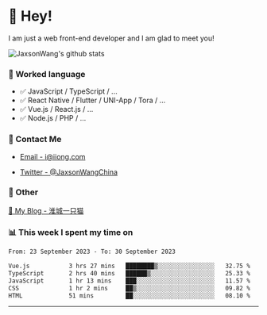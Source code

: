 # 👋 Hey!

I am just a web front-end developer and I am glad to meet you!

![JaxsonWang's github stats](https://github-readme-stats.vercel.app/api?username=JaxsonWang&&show_icons=true&&title_color=1abc9c&&icon_color=1abc9c)


### 📝 Worked language

- ✅ JavaScript / TypeScript / ...
- ✅ React Native / Flutter / UNI-App / Tora / ...
- ✅ Vue.js / React.js / ...
- ✅ Node.js / PHP / ...

### 📮 Contact Me

- [Email - i@iiong.com](mailto:i@iiong.com)

- [Twitter - @JaxsonWangChina](https://twitter.com/JaxsonWangChina)

### 🤪 Other

[📌 My Blog - 淮城一只猫](https://iiong.com)

### 📊 This week I spent my time on

<!--START_SECTION:waka-->

```txt
From: 23 September 2023 - To: 30 September 2023

Vue.js           3 hrs 27 mins   ████████▒░░░░░░░░░░░░░░░░   32.75 %
TypeScript       2 hrs 40 mins   ██████▒░░░░░░░░░░░░░░░░░░   25.33 %
JavaScript       1 hr 13 mins    ███░░░░░░░░░░░░░░░░░░░░░░   11.57 %
CSS              1 hr 2 mins     ██▒░░░░░░░░░░░░░░░░░░░░░░   09.82 %
HTML             51 mins         ██░░░░░░░░░░░░░░░░░░░░░░░   08.10 %
```

<!--END_SECTION:waka-->

---
